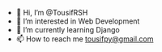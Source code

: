 - 👋 Hi, I’m @TousifRSH
- 👀 I’m interested in Web Development
- 🌱 I’m currently learning Django
- 📫 How to reach me tousifpy@gmail.com

<!---
TousifRSH/TousifRSH is a ✨ special ✨ repository because its `README.md` (this file) appears on your GitHub profile.
You can click the Preview link to take a look at your changes.
--->
